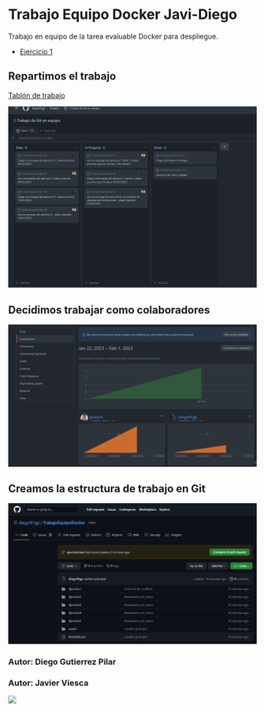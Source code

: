 # Trabajo Equipo Docker Javi-Diego
Trabajo en equipo de la tarea evaluable Docker para despliegue.

<ul>
  <li><a href="/Ejercicio1//Diego/readme.md">Ejercicio 1</a></li>
 
</ul>

## Repartimos el trabajo

<a href="https://github.com/users/diego91gp/projects/1">Tablón de trabajo</a>

![image-20230201102442351](assets/image-20230201102442351.png)

## Decidimos trabajar como colaboradores

![image-20230201104109103](assets/image-20230201104109103.png)



## Creamos la estructura de trabajo en Git

![image-20230201105422319](./assets/image-20230201105422319.png)








### Autor: Diego Gutierrez Pilar
### Autor: Javier Viesca
<img width="200px" src="https://co2asturias.es/wp-content/uploads/2021/06/CIFP-sectores-industrial-servicios-logo.png">
